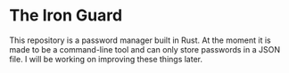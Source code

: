 # The Iron Guard
This repository is a password manager built in Rust.  At the moment it is made to be a command-line tool and can only store passwords in a JSON file.  I will be working on improving these things later.